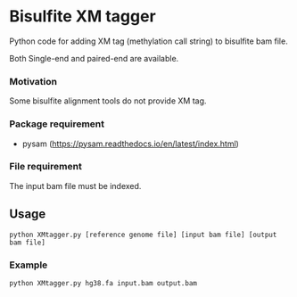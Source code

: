 # Bisulfite XM tagger
Python code for adding XM tag (methylation call string) to bisulfite bam file.

Both Single-end and paired-end are available.

### Motivation
Some bisulfite alignment tools do not provide XM tag.

### Package requirement
+ pysam (https://pysam.readthedocs.io/en/latest/index.html)

### File requirement
The input bam file must be indexed.

## Usage
```
python XMtagger.py [reference genome file] [input bam file] [output bam file]
```

### Example
```
python XMtagger.py hg38.fa input.bam output.bam
```
